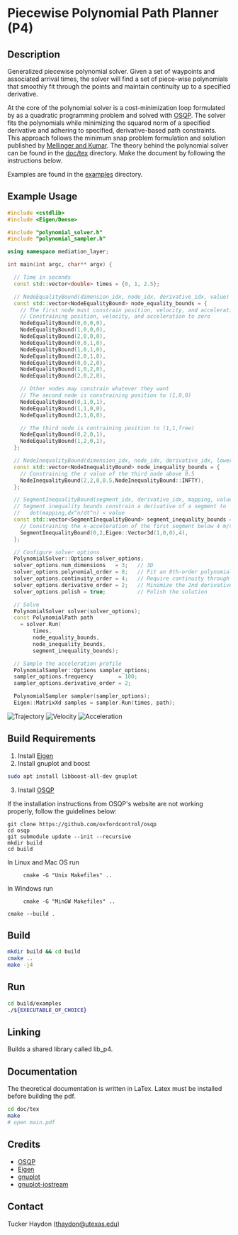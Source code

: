 # Piecewise Polynomial Path Planner (P4)

## Description
Generalized piecewise polynomial solver. Given a set of waypoints and associated
arrival times, the solver will find a set of piece-wise polynomials that
smoothly fit through the points and maintain continuity up to a specified
derivative. 

At the core of the polynomial solver is a cost-minimization loop formulated by
as a quadratic programming problem and solved with
[OSQP](https://github.com/oxfordcontrol/osqp). The solver fits the polynomials
while minimizing the squared norm of a specified derivative and adhering to
specified, derivative-based path constraints. This approach follows the
minimum snap problem formulation and solution published by [Mellinger and
Kumar](https://ieeexplore.ieee.org/abstract/document/5980409). The theory behind
the polynomial solver can be found in the [doc/tex](doc/tex) directory. Make the
document by following the instructions below.

Examples are found in the [examples](examples/) directory. 

## Example Usage
```c++
#include <cstdlib>
#include <Eigen/Dense>

#include "polynomial_solver.h"
#include "polynomial_sampler.h"

using namespace mediation_layer;

int main(int argc, char** argv) {

  // Time in seconds
  const std::vector<double> times = {0, 1, 2.5};

  // NodeEqualityBound(dimension_idx, node_idx, derivative_idx, value)
  const std::vector<NodeEqualityBound> node_equality_bounds = {
    // The first node must constrain position, velocity, and acceleration
    // Constraining position, velocity, and acceleration to zero
    NodeEqualityBound(0,0,0,0),
    NodeEqualityBound(1,0,0,0),
    NodeEqualityBound(2,0,0,0),
    NodeEqualityBound(0,0,1,0),
    NodeEqualityBound(1,0,1,0),
    NodeEqualityBound(2,0,1,0),
    NodeEqualityBound(0,0,2,0),
    NodeEqualityBound(1,0,2,0),
    NodeEqualityBound(2,0,2,0),

    // Other nodes may constrain whatever they want
    // The second node is constraining position to (1,0,0)
    NodeEqualityBound(0,1,0,1),
    NodeEqualityBound(1,1,0,0),
    NodeEqualityBound(2,1,0,0),

    // The third node is contraining position to (1,1,free)
    NodeEqualityBound(0,2,0,1),
    NodeEqualityBound(1,2,0,1),
  };

  // NodeInequalityBound(dimension_idx, node_idx, derivative_idx, lower, upper)
  const std::vector<NodeInequalityBound> node_inequality_bounds = {
    // Constraining the z value of the third node above 0.5
    NodeInequalityBound(2,2,0,0.5,NodeInequalityBound::INFTY),
  };

  // SegmentInequalityBound(segment_idx, derivative_idx, mapping, value)
  // Segment inequality bounds constrain a derivative of a segment to 
  //   dot(mapping,dx^n/dt^n) < value
  const std::vector<SegmentInequalityBound> segment_inequality_bounds = {
    // Constraining the x-acceleration of the first segment below 4 m/s^2
    SegmentInequalityBound(0,2,Eigen::Vector3d(1,0,0),4),
  };

  // Configure solver options
  PolynomialSolver::Options solver_options;
  solver_options.num_dimensions   = 3;   // 3D
  solver_options.polynomial_order = 8;   // Fit an 8th-order polynomial
  solver_options.continuity_order = 4;   // Require continuity through the 4th derivative
  solver_options.derivative_order = 2;   // Minimize the 2nd derivative (acceleration)
  solver_options.polish = true;          // Polish the solution

  // Solve
  PolynomialSolver solver(solver_options);
  const PolynomialPath path
    = solver.Run(
        times, 
        node_equality_bounds,
        node_inequality_bounds,
        segment_inequality_bounds);

  // Sample the acceleration profile
  PolynomialSampler::Options sampler_options;
  sampler_options.frequency        = 100;
  sampler_options.derivative_order = 2;

  PolynomialSampler sampler(sampler_options);
  Eigen::MatrixXd samples = sampler.Run(times, path);
```

![](doc/img/trajectory.svg "Trajectory") 
![](doc/img/velocity.svg "Velocity") 
![](doc/img/acceleration.svg "Acceleration")


## Build Requirements
1) Install [Eigen](http://eigen.tuxfamily.org)
2) Install gnuplot and boost
```bash
sudo apt install libboost-all-dev gnuplot
```

3) Install [OSQP](https://github.com/oxfordcontrol/osqp)

If the installation instructions from OSQP's website are not working properly, follow the guidelines below:
```
git clone https://github.com/oxfordcontrol/osqp
cd osqp
git submodule update --init --recursive
mkdir build
cd build
```

In Linux and Mac OS run
```
     cmake -G "Unix Makefiles" ..
```
In Windows run
```
     cmake -G "MinGW Makefiles" ..
```
```
cmake --build .
```


## Build
```bash
mkdir build && cd build
cmake ..
make -j4
```


## Run
```bash
cd build/examples
./${EXECUTABLE_OF_CHOICE}
```

## Linking
Builds a shared library called lib_p4.

## Documentation
The theoretical documentation is written in LaTex. Latex must be installed
before building the pdf.

```bash
cd doc/tex
make
# open main.pdf
```

## Credits
- [OSQP](https://github.com/oxfordcontrol/osqp)
- [Eigen](http://eigen.tuxfamily.org)
- [gnuplot](http://www.gnuplot.info)
- [gnuplot-iostream](http://stahlke.org/dan/gnuplot-iostream/)

## Contact
Tucker Haydon (thaydon@utexas.edu)

